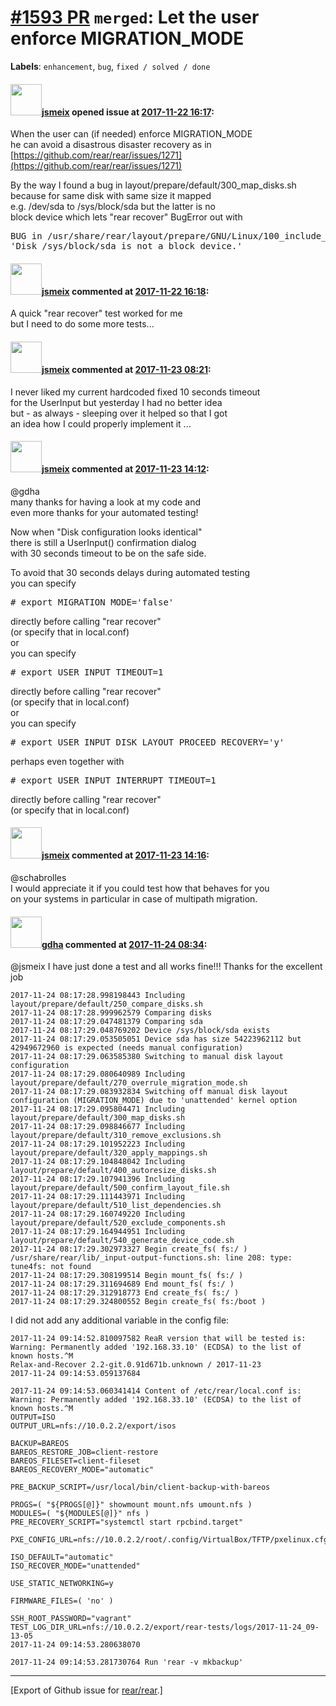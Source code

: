 [\#1593 PR](https://github.com/rear/rear/pull/1593) `merged`: Let the user enforce MIGRATION\_MODE
==================================================================================================

**Labels**: `enhancement`, `bug`, `fixed / solved / done`

#### <img src="https://avatars.githubusercontent.com/u/1788608?u=925fc54e2ce01551392622446ece427f51e2f0ce&v=4" width="50">[jsmeix](https://github.com/jsmeix) opened issue at [2017-11-22 16:17](https://github.com/rear/rear/pull/1593):

When the user can (if needed) enforce MIGRATION\_MODE  
he can avoid a disastrous disaster recovery as in  
[https://github.com/rear/rear/issues/1271](https://github.com/rear/rear/issues/1271)

By the way I found a bug in layout/prepare/default/300\_map\_disks.sh  
because for same disk with same size it mapped  
e.g. /dev/sda to /sys/block/sda but the latter is no  
block device which lets "rear recover" BugError out with

<pre>
BUG in /usr/share/rear/layout/prepare/GNU/Linux/100_include_partition_code.sh line 35:
'Disk /sys/block/sda is not a block device.'
</pre>

#### <img src="https://avatars.githubusercontent.com/u/1788608?u=925fc54e2ce01551392622446ece427f51e2f0ce&v=4" width="50">[jsmeix](https://github.com/jsmeix) commented at [2017-11-22 16:18](https://github.com/rear/rear/pull/1593#issuecomment-346399457):

A quick "rear recover" test worked for me  
but I need to do some more tests...

#### <img src="https://avatars.githubusercontent.com/u/1788608?u=925fc54e2ce01551392622446ece427f51e2f0ce&v=4" width="50">[jsmeix](https://github.com/jsmeix) commented at [2017-11-23 08:21](https://github.com/rear/rear/pull/1593#issuecomment-346553969):

I never liked my current hardcoded fixed 10 seconds timeout  
for the UserInput but yesterday I had no better idea  
but - as always - sleeping over it helped so that I got  
an idea how I could properly implement it ...

#### <img src="https://avatars.githubusercontent.com/u/1788608?u=925fc54e2ce01551392622446ece427f51e2f0ce&v=4" width="50">[jsmeix](https://github.com/jsmeix) commented at [2017-11-23 14:12](https://github.com/rear/rear/pull/1593#issuecomment-346628678):

@gdha  
many thanks for having a look at my code and  
even more thanks for your automated testing!

Now when "Disk configuration looks identical"  
there is still a UserInput() confirmation dialog  
with 30 seconds timeout to be on the safe side.

To avoid that 30 seconds delays during automated testing  
you can specify

<pre>
# export MIGRATION_MODE='false'
</pre>

directly before calling "rear recover"  
(or specify that in local.conf)  
or  
you can specify

<pre>
# export USER_INPUT_TIMEOUT=1
</pre>

directly before calling "rear recover"  
(or specify that in local.conf)  
or  
you can specify

<pre>
# export USER_INPUT_DISK_LAYOUT_PROCEED_RECOVERY='y'
</pre>

perhaps even together with

<pre>
# export USER_INPUT_INTERRUPT_TIMEOUT=1
</pre>

directly before calling "rear recover"  
(or specify that in local.conf)

#### <img src="https://avatars.githubusercontent.com/u/1788608?u=925fc54e2ce01551392622446ece427f51e2f0ce&v=4" width="50">[jsmeix](https://github.com/jsmeix) commented at [2017-11-23 14:16](https://github.com/rear/rear/pull/1593#issuecomment-346629356):

@schabrolles  
I would appreciate it if you could test how that behaves for you  
on your systems in particular in case of multipath migration.

#### <img src="https://avatars.githubusercontent.com/u/888633?u=cdaeb31efcc0048d3619651aa18dd4b76e636b21&v=4" width="50">[gdha](https://github.com/gdha) commented at [2017-11-24 08:34](https://github.com/rear/rear/pull/1593#issuecomment-346771352):

@jsmeix I have just done a test and all works fine!!! Thanks for the
excellent job

    2017-11-24 08:17:28.998198443 Including layout/prepare/default/250_compare_disks.sh
    2017-11-24 08:17:28.999962579 Comparing disks
    2017-11-24 08:17:29.047481379 Comparing sda
    2017-11-24 08:17:29.048769202 Device /sys/block/sda exists
    2017-11-24 08:17:29.053505051 Device sda has size 54223962112 but 42949672960 is expected (needs manual configuration)
    2017-11-24 08:17:29.063585380 Switching to manual disk layout configuration
    2017-11-24 08:17:29.080640989 Including layout/prepare/default/270_overrule_migration_mode.sh
    2017-11-24 08:17:29.083932834 Switching off manual disk layout configuration (MIGRATION_MODE) due to 'unattended' kernel option
    2017-11-24 08:17:29.095804471 Including layout/prepare/default/300_map_disks.sh
    2017-11-24 08:17:29.098846677 Including layout/prepare/default/310_remove_exclusions.sh
    2017-11-24 08:17:29.101952223 Including layout/prepare/default/320_apply_mappings.sh
    2017-11-24 08:17:29.104848042 Including layout/prepare/default/400_autoresize_disks.sh
    2017-11-24 08:17:29.107941396 Including layout/prepare/default/500_confirm_layout_file.sh
    2017-11-24 08:17:29.111443971 Including layout/prepare/default/510_list_dependencies.sh
    2017-11-24 08:17:29.160749220 Including layout/prepare/default/520_exclude_components.sh
    2017-11-24 08:17:29.164944951 Including layout/prepare/default/540_generate_device_code.sh
    2017-11-24 08:17:29.302973327 Begin create_fs( fs:/ )
    /usr/share/rear/lib/_input-output-functions.sh: line 208: type: tune4fs: not found
    2017-11-24 08:17:29.308199514 Begin mount_fs( fs:/ )
    2017-11-24 08:17:29.311694689 End mount_fs( fs:/ )
    2017-11-24 08:17:29.312918773 End create_fs( fs:/ )
    2017-11-24 08:17:29.324800552 Begin create_fs( fs:/boot )

I did not add any additional variable in the config file:

    2017-11-24 09:14:52.810097582 ReaR version that will be tested is:
    Warning: Permanently added '192.168.33.10' (ECDSA) to the list of known hosts.^M
    Relax-and-Recover 2.2-git.0.91d671b.unknown / 2017-11-23
    2017-11-24 09:14:53.059137684

    2017-11-24 09:14:53.060341414 Content of /etc/rear/local.conf is:
    Warning: Permanently added '192.168.33.10' (ECDSA) to the list of known hosts.^M
    OUTPUT=ISO
    OUTPUT_URL=nfs://10.0.2.2/export/isos

    BACKUP=BAREOS
    BAREOS_RESTORE_JOB=client-restore
    BAREOS_FILESET=client-fileset
    BAREOS_RECOVERY_MODE="automatic"

    PRE_BACKUP_SCRIPT=/usr/local/bin/client-backup-with-bareos

    PROGS=( "${PROGS[@]}" showmount mount.nfs umount.nfs )
    MODULES=( "${MODULES[@]}" nfs )
    PRE_RECOVERY_SCRIPT="systemctl start rpcbind.target"

    PXE_CONFIG_URL=nfs://10.0.2.2/root/.config/VirtualBox/TFTP/pxelinux.cfg

    ISO_DEFAULT="automatic"
    ISO_RECOVER_MODE="unattended"

    USE_STATIC_NETWORKING=y

    FIRMWARE_FILES=( 'no' )

    SSH_ROOT_PASSWORD="vagrant"
    TEST_LOG_DIR_URL=nfs://10.0.2.2/export/rear-tests/logs/2017-11-24_09-13-05
    2017-11-24 09:14:53.280638070

    2017-11-24 09:14:53.281730764 Run 'rear -v mkbackup'

------------------------------------------------------------------------

\[Export of Github issue for
[rear/rear](https://github.com/rear/rear).\]

